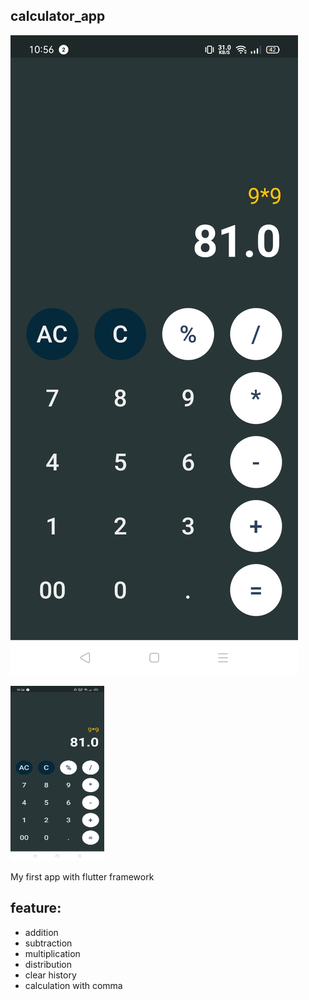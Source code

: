 ## calculator_app

![alt text](https://github.com/Haidar-JPR/Basic-Calculator/blob/master/assets/cal_flutter.jpeg?raw=true)

<img src="https://github.com/Haidar-JPR/Basic-Calculator/blob/master/assets/cal_flutter.jpeg?raw=true" width="150" height="280">


My first app with flutter framework

## feature: 
- addition
- subtraction
- multiplication
- distribution
- clear history
- calculation with comma
